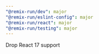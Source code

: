 ```yaml
---
"@remix-run/dev": major
"@remix-run/eslint-config": major
"@remix-run/react": major
"@remix-run/testing": major
---
```


Drop React 17 support
